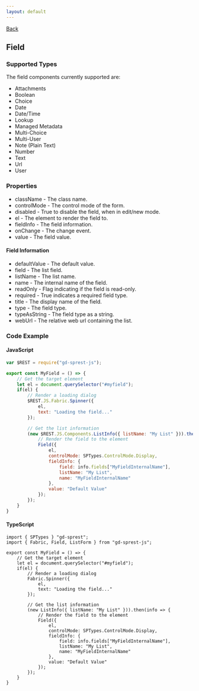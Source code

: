 ```yaml
---
layout: default
---
```

[Back](/js/components)
## Field
### Supported Types
The field components currently supported are:
* Attachments
* Boolean
* Choice
* Date
* Date/Time
* Lookup
* Managed Metadata
* Multi-Choice
* Multi-User
* Note (Plain Text)
* Number
* Text
* Url
* User

### Properties
* className - The class name.
* controlMode - The control mode of the form.
* disabled - True to disable the field, when in edit/new mode.
* el - The element to render the field to.
* fieldInfo - The field information.
* onChange - The change event.
* value - The field value.

#### Field Information
* defaultValue - The default value.
* field - The list field.
* listName - The list name.
* name - The internal name of the field.
* readOnly - Flag indicating if the field is read-only.
* required - True indicates a required field type.
* title - The display name of the field.
* type - The field type.
* typeAsString - The field type as a string.
* webUrl - The relative web url containing the list.

### Code Example
#### JavaScript
```js
var $REST = require("gd-sprest-js");

export const MyField = () => {
    // Get the target element
    let el = document.querySelector("#myfield");
    if(el) {
        // Render a loading dialog
        $REST.JS.Fabric.Spinner({
            el,
            text: "Loading the field..."
        });

        // Get the list information
        (new $REST.JS.Components.ListInfo({ listName: "My List" })).then(info => {
            // Render the field to the element
            Field({
                el,
                controlMode: SPTypes.ControlMode.Display,
                fieldInfo: {
                    field: info.fields["MyFieldInternalName"],
                    listName: "My List",
                    name: "MyFieldInternalName"
                },
                value: "Default Value"
            });
        });
    }
}
```
#### TypeScript
```tsx
import { SPTypes } "gd-sprest";
import { Fabric, Field, ListForm } from "gd-sprest-js";

export const MyField = () => {
    // Get the target element
    let el = document.querySelector("#myfield");
    if(el) {
        // Render a loading dialog
        Fabric.Spinner({
            el,
            text: "Loading the field..."
        });

        // Get the list information
        (new ListInfo({ listName: "My List" })).then(info => {
            // Render the field to the element
            Field({
                el,
                controlMode: SPTypes.ControlMode.Display,
                fieldInfo: {
                    field: info.fields["MyFieldInternalName"],
                    listName: "My List",
                    name: "MyFieldInternalName"
                },
                value: "Default Value"
            });
        });
    }
}
```